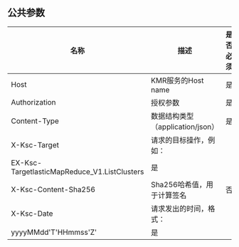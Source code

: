 ## 公共参数

| 名称 | 描述 | 是否必须 |
| -- | -- | -- |
| Host | KMR服务的Host name | 是 |
| Authorization | 授权参数 | 是 |
| Content-Type | 数据结构类型（application/json） | 是 |
| X-Ksc-Target | 请求的目标操作，例如：
EX-Ksc-TargetlasticMapReduce_V1.ListClusters | 是 |
| X-Ksc-Content-Sha256 | Sha256哈希值，用于计算签名 | 否 |
| X-Ksc-Date | 请求发出的时间，格式：
yyyyMMdd'T'HHmmss'Z'  | 是 |
